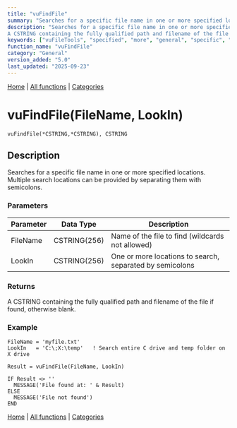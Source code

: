 ```yaml
---
title: "vuFindFile"
summary: "Searches for a specific file name in one or more specified locations."
description: "Searches for a specific file name in one or more specified locations. Multiple search locations can be provided by separating them with semicolons. ### Parameters ### Returns
A CSTRING containing the fully qualified path and filename of the file if found, otherwise blank. ### Example [Home](../index.md) | [All functions](index.md) | [Categories](../categories/index.md)"
keywords: ["vuFileTools", "specified", "more", "general", "specific", "file", "Clarion", "locations", "name", "Windows", "vufindfile", "searches"]
function_name: "vuFindFile"
category: "General"
version_added: "5.0"
last_updated: "2025-09-23"
---
```


[Home](../index.md) | [All functions](index.md) | [Categories](../categories/index.md)

# vuFindFile(FileName, LookIn)

```Prototype
vuFindFile(*CSTRING,*CSTRING), CSTRING
```


## Description
Searches for a specific file name in one or more specified locations. Multiple search locations can be provided by separating them with semicolons.

### Parameters

| Parameter | Data Type    | Description                                                   |
|-----------|--------------|---------------------------------------------------------------|
| FileName  | CSTRING(256) | Name of the file to find (wildcards not allowed)              |
| LookIn    | CSTRING(256) | One or more locations to search, separated by semicolons      |

### Returns
A CSTRING containing the fully qualified path and filename of the file if found, otherwise blank.

### Example

```Clarion
FileName = 'myfile.txt'
LookIn   = 'C:\;X:\temp'   ! Search entire C drive and temp folder on X drive

Result = vuFindFile(FileName, LookIn)

IF Result <> ''
  MESSAGE('File found at: ' & Result)
ELSE
  MESSAGE('File not found')
END
```

[Home](../index.md) | [All functions](index.md) | [Categories](../categories/index.md)
